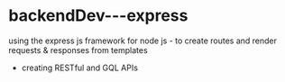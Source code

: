 # backendDev---express
using the express js framework for node js - to create routes and render requests &amp; responses from templates
+ creating RESTful and GQL APIs
